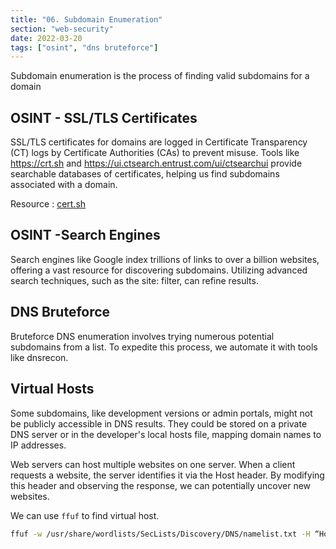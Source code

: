 ```yaml
---
title: "06. Subdomain Enumeration"
section: "web-security"
date: 2022-03-20
tags: ["osint", "dns bruteforce"]
---
```


Subdomain enumeration is the process of finding valid subdomains for a domain

## OSINT - SSL/TLS Certificates

SSL/TLS certificates for domains are logged in Certificate Transparency (CT) logs by Certificate Authorities (CAs) to prevent misuse. Tools like https://crt.sh and https://ui.ctsearch.entrust.com/ui/ctsearchui provide searchable databases of certificates, helping us find subdomains associated with a domain.

Resource : [cert.sh](https://crt.sh)

## OSINT -Search Engines

Search engines like Google index trillions of links to over a billion websites, offering a vast resource for discovering subdomains. Utilizing advanced search techniques, such as the site: filter, can refine results. 

## DNS Bruteforce

Bruteforce DNS enumeration involves trying numerous potential subdomains from a list. To expedite this process, we automate it with tools like dnsrecon.

## Virtual Hosts 

Some subdomains, like development versions or admin portals, might not be publicly accessible in DNS results. They could be stored on a private DNS server or in the developer's local hosts file, mapping domain names to IP addresses.

Web servers can host multiple websites on one server. When a client requests a website, the server identifies it via the Host header. By modifying this header and observing the response, we can potentially uncover new websites.

We can use `ffuf` to find virtual host.

```bash
ffuf -w /usr/share/wordlists/SecLists/Discovery/DNS/namelist.txt -H “Host: FUZZ.acmeitsupport.thm” -u http://MACHINE_IP -fs {size}
```


